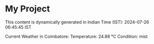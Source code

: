 # My Project

This content is dynamically generated in Indian Time (IST): 2024-07-26 06:45:45 IST


Current Weather in Coimbatore:
Temperature: 24.88 °C
Condition: mist
